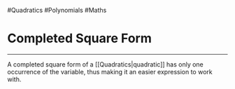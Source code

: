 #Quadratics #Polynomials #Maths 

# Completed Square Form
---
A completed square form of a [[Quadratics|quadratic]] has only one occurrence of the variable, thus making it an easier expression to work with.